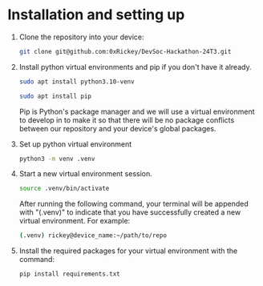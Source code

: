 # Installation and setting up
1. Clone the repository into your device:
    ```sh
    git clone git@github.com:0xRickey/DevSoc-Hackathon-24T3.git
    ```
2. Install python virtual environments and pip if you don't have it already. 
    ```sh
    sudo apt install python3.10-venv
    ```

    ```sh
    sudo apt install pip
    ```
    Pip is Python's package manager and we will use a virtual environment to develop in to make it so that there will be no package conflicts between our repository and your device's global packages.

3. Set up python virtual environment
    ```sh
    python3 -m venv .venv
    ```

4. Start a new virtual environment session.
    ```sh
    source .venv/bin/activate
    ```

    After running the following command, your terminal will be appended with "(.venv)" to indicate that you have successfully created a new virtual environment. For example:
    ```sh
    (.venv) rickey@device_name:~/path/to/repo
    ```

5. Install the required packages for your virtual environment with the command:
    ```sh
    pip install requirements.txt
    ```